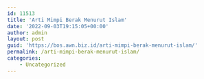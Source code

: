 ```yaml
---
id: 11513
title: 'Arti Mimpi Berak Menurut Islam'
date: '2022-09-03T19:15:05+00:00'
author: admin
layout: post
guid: 'https://bos.awn.biz.id/arti-mimpi-berak-menurut-islam/'
permalink: /arti-mimpi-berak-menurut-islam/
categories:
    - Uncategorized
---
```


